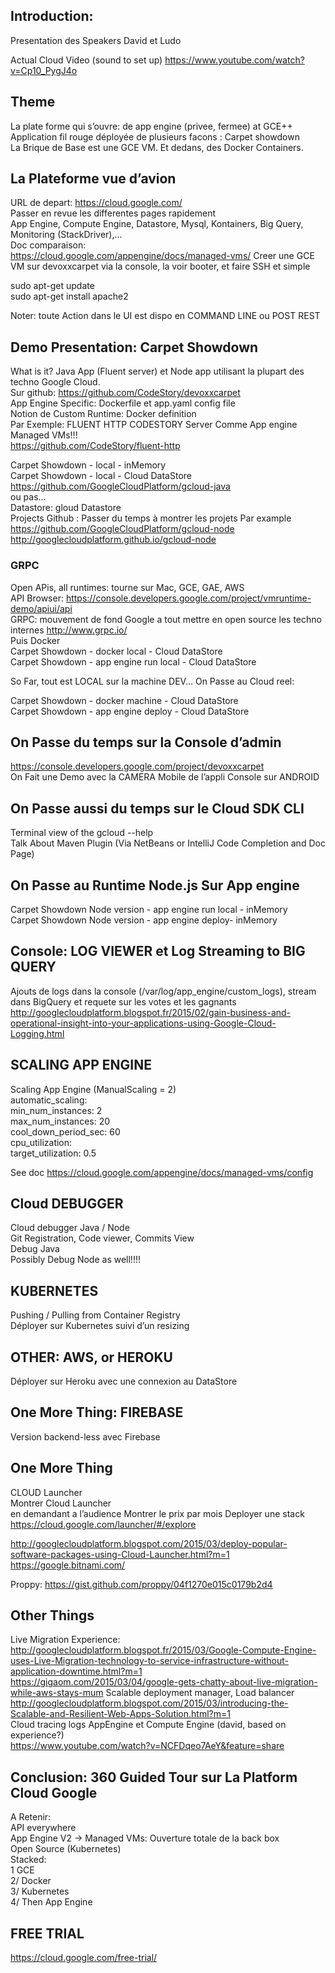 ## Introduction: ##

Presentation des Speakers David et Ludo

Actual Cloud Video   (sound to set up)  https://www.youtube.com/watch?v=Cp10_PygJ4o  

## Theme ##

La plate forme qui s’ouvre: de app engine (privee, fermee) at GCE++  
Application fil rouge déployée de plusieurs facons : Carpet showdown  
La Brique de Base est une GCE VM. Et dedans, des Docker Containers.  

## La Plateforme vue d’avion

URL de depart: https://cloud.google.com/  
Passer en revue les differentes pages rapidement  
App Engine, Compute Engine, Datastore, Mysql, Kontainers, Big Query, Monitoring (StackDriver),...  
Doc comparaison:  
https://cloud.google.com/appengine/docs/managed-vms/ 
Creer une GCE VM sur devoxxcarpet via la console, la voir booter, et faire SSH et simple  

sudo apt-get update  
sudo apt-get install apache2

Noter: toute Action dans le UI est dispo en COMMAND LINE ou POST REST


## Demo Presentation: Carpet Showdown
What is it?
Java App (Fluent server) et Node app utilisant la plupart des techno Google Cloud.  
Sur github: https://github.com/CodeStory/devoxxcarpet  
App Engine Specific: Dockerfile et app.yaml config file  
Notion de Custom Runtime: Docker definition  
Par Exemple: FLUENT HTTP CODESTORY Server Comme App engine Managed VMs!!!  
https://github.com/CodeStory/fluent-http  

Carpet Showdown - local - inMemory  
Carpet Showdown - local - Cloud DataStore  
https://github.com/GoogleCloudPlatform/gcloud-java  
ou pas…  
Datastore: gloud Datastore   
Projects Github : Passer du temps à montrer les projets Par example  
https://github.com/GoogleCloudPlatform/gcloud-node  
http://googlecloudplatform.github.io/gcloud-node  

### GRPC 

Open APis, all runtimes: tourne sur Mac, GCE, GAE, AWS  
API Browser: https://console.developers.google.com/project/vmruntime-demo/apiui/api  
GRPC: mouvement de fond Google a tout mettre en open source les techno internes  http://www.grpc.io/  
Puis Docker  
Carpet Showdown - docker local - Cloud DataStore  
Carpet Showdown - app engine run local - Cloud DataStore  

So Far, tout est LOCAL sur la machine DEV… On Passe au Cloud reel:  

Carpet Showdown - docker machine - Cloud DataStore  
Carpet Showdown - app engine deploy - Cloud DataStore  


## On Passe du temps sur la Console d’admin
https://console.developers.google.com/project/devoxxcarpet  
On Fait une Demo avec la CAMERA Mobile de l’appli Console sur ANDROID  

##  On Passe aussi du temps sur le Cloud SDK CLI

Terminal view of the gcloud --help  
Talk About Maven Plugin (Via NetBeans or IntelliJ Code Completion and Doc Page)  


## On Passe au Runtime Node.js Sur App engine


Carpet Showdown Node version - app engine run local - inMemory  
Carpet Showdown Node version - app engine deploy- inMemory  


## Console: LOG VIEWER et Log Streaming to BIG QUERY

Ajouts de logs dans la console (/var/log/app_engine/custom_logs), stream dans BigQuery et requete sur les votes et les gagnants  
http://googlecloudplatform.blogspot.fr/2015/02/gain-business-and-operational-insight-into-your-applications-using-Google-Cloud-Logging.html  

## SCALING APP ENGINE

Scaling App Engine (ManualScaling = 2)  
automatic_scaling:  
  min_num_instances: 2  
  max_num_instances: 20  
  cool_down_period_sec: 60  
  cpu_utilization:  
    target_utilization: 0.5  
  
See doc https://cloud.google.com/appengine/docs/managed-vms/config  


## Cloud DEBUGGER
Cloud debugger Java / Node  
Git Registration, Code viewer, Commits View  
Debug Java  
Possibly Debug Node as well!!!!  


## KUBERNETES

Pushing / Pulling from Container Registry  
Déployer sur Kubernetes suivi d’un resizing  

## OTHER: AWS, or HEROKU

Déployer sur Heroku avec une connexion au DataStore  

## One More Thing: FIREBASE

Version backend-less avec Firebase  



## One More Thing

CLOUD Launcher  
Montrer Cloud Launcher   
en demandant a l’audience
Montrer le prix par mois
Deployer une stack
https://cloud.google.com/launcher/#/explore  

http://googlecloudplatform.blogspot.com/2015/03/deploy-popular-software-packages-using-Cloud-Launcher.html?m=1
https://google.bitnami.com/


Proppy:
https://gist.github.com/proppy/04f1270e015c0179b2d4

## Other Things

Live Migration Experience:  
http://googlecloudplatform.blogspot.fr/2015/03/Google-Compute-Engine-uses-Live-Migration-technology-to-service-infrastructure-without-application-downtime.html?m=1  
https://gigaom.com/2015/03/04/google-gets-chatty-about-live-migration-while-aws-stays-mum
Scalable deployment manager, Load balancer   
http://googlecloudplatform.blogspot.com/2015/03/introducing-the-Scalable-and-Resilient-Web-Apps-Solution.html?m=1  
Cloud tracing logs AppEngine et Compute Engine (david, based on experience?)  
https://www.youtube.com/watch?v=NCFDqeo7AeY&feature=share  	

## Conclusion: 360 Guided Tour sur La Platform Cloud Google
A Retenir:  
API everywhere  
App Engine V2 -> Managed VMs: Ouverture totale de la back box  
Open Source (Kubernetes)  
Stacked:  
1 GCE  
2/ Docker  
3/ Kubernetes  
4/ Then App Engine  

## FREE TRIAL 

https://cloud.google.com/free-trial/  

